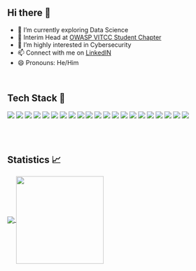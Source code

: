 ## Hi there 👋

<!--
**NikhilC2209/nikhilc2209** is a ✨ _special_ ✨ repository because its `README.md` (this file) appears on your GitHub profile.

Here are some ideas to get you started:

- 🔭 I’m currently working on ...
- ⚡ Fun fact: 
- 👯 I’m looking to collaborate on ...
- 💬 Ask me about ...-->
- 🌱 I’m currently exploring Data Science 
- :name_badge: Interim Head at <a href="https://owaspvit.com/">OWASP VITCC Student Chapter</a>
- 🤔 I’m highly interested in Cybersecurity
- 📫 Connect with me on <a href="https://www.linkedin.com/in/nikhil-chapre-29b8231b2/">LinkedIN</a>
- 😄 Pronouns: He/Him 

<br>

## Tech Stack :star2:

<div>
  <img src="https://img.shields.io/badge/JavaScript-F7DF1E?style=for-the-badge&logo=javascript&logoColor=black">
  <img src="https://img.shields.io/badge/Python-3776AB?style=for-the-badge&logo=python&logoColor=white">
  <img src="https://img.shields.io/badge/HTML5-E34F26?style=for-the-badge&logo=html5&logoColor=white">
  <img src="https://img.shields.io/badge/Node.js-339933?style=for-the-badge&logo=nodedotjs&logoColor=white">
  <img src="https://img.shields.io/badge/React-20232A?style=for-the-badge&logo=react&logoColor=61DAFB">
  <img src="https://img.shields.io/badge/CSS3-1572B6?style=for-the-badge&logo=css3&logoColor=white">
  <img src="https://img.shields.io/badge/PHP-777BB4?style=for-the-badge&logo=php&logoColor=white">
  <img src="https://img.shields.io/badge/Bootstrap-563D7C?style=for-the-badge&logo=bootstrap&logoColor=white">
  <img src="https://img.shields.io/badge/PostgreSQL-316192?style=for-the-badge&logo=postgresql&logoColor=white">
  <img src="https://img.shields.io/badge/MongoDB-4EA94B?style=for-the-badge&logo=mongodb&logoColor=white">
  <img src="https://img.shields.io/badge/SQLite-07405E?style=for-the-badge&logo=sqlite&logoColor=white">
  <img src="https://img.shields.io/badge/Docker-2CA5E0?style=for-the-badge&logo=docker&logoColor=white">
  <img src="https://img.shields.io/badge/Flask-000000?style=for-the-badge&logo=flask&logoColor=white">
  <img src="https://img.shields.io/badge/firebase-ffca28?style=for-the-badge&logo=firebase&logoColor=black">
  <img src="https://img.shields.io/badge/Google_Cloud-4285F4?style=for-the-badge&logo=google-cloud&logoColor=white">
  <img src="https://img.shields.io/badge/Heroku-430098?style=for-the-badge&logo=heroku&logoColor=white">
  <img src="https://img.shields.io/badge/Kali_Linux-557C94?style=for-the-badge&logo=kali-linux&logoColor=white">
  <img src="https://img.shields.io/badge/Blogger-FF5722?style=for-the-badge&logo=blogger&logoColor=white">
  <img src="https://img.shields.io/badge/GraphQl-E10098?style=for-the-badge&logo=graphql&logoColor=white">
  <img src="https://img.shields.io/badge/R-276DC3?style=for-the-badge&logo=r&logoColor=white">
  <img src="https://img.shields.io/badge/Java-ED8B00?style=for-the-badge&logo=java&logoColor=white">
</div>

<br><br>
 
## Statistics :chart_with_upwards_trend: 
  
<a href="https://github.com/nikhilc2209/github-readme-stats">
  <img align="center" src="https://github-readme-stats.vercel.app/api?username=nikhilc2209&theme=radical&show_icons=true&count_private=true">    
  <img align="center" height="200" src="https://github-readme-stats.vercel.app/api/top-langs/?username=nikhilc2209&layout=compact&theme=radical">    
</a>
<!--[![Nikhil's GitHub stats](https://github-readme-stats.vercel.app/api?username=nikhilc2209&theme=radical&show_icons=true&count_private=true)](https://github.com/nikhilc2209/github-readme-stats) -->

<!--[![Top Langs](https://github-readme-stats.vercel.app/api/top-langs/?username=nikhilc2209&layout=compact)](https://github.com/nikhilc2209/github-readme-stats)-->
